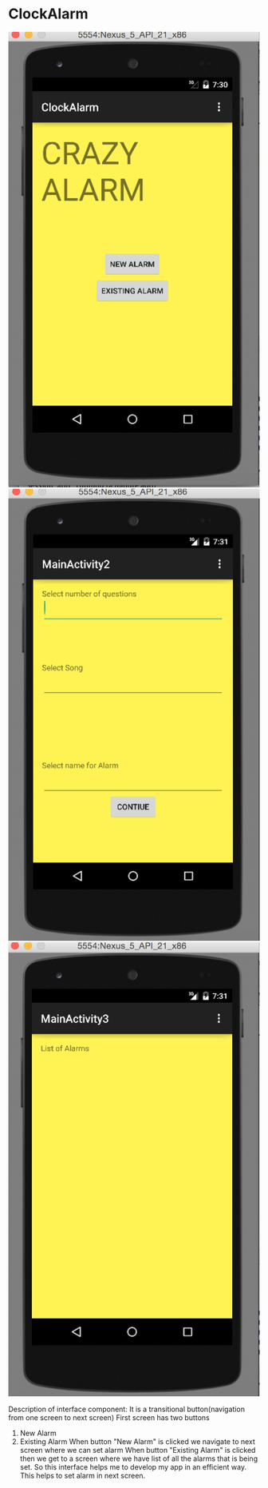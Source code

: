 # ClockAlarm
![ScreenShot](https://github.com/Satyajith/ClockAlarm/blob/master/ScreenShots/Screen%20Shot%202015-03-03%20at%2019.30.41.png)
![ScreenShot](https://github.com/Satyajith/ClockAlarm/blob/master/ScreenShots/Screen%20Shot%202015-03-03%20at%2019.30.58.png)
![ScreenShot](https://github.com/Satyajith/ClockAlarm/blob/master/ScreenShots/Screen%20Shot%202015-03-03%20at%2019.31.10.png)

Description of interface component:
It is a transitional button(navigation from one screen to next screen)
First screen has two buttons
 1. New Alarm
 2. Existing Alarm
When button "New Alarm" is clicked we navigate to next screen where we can set alarm
When button "Existing Alarm" is clicked then we get to a screen where we have list of all the alarms that is being set.
So this interface helps me to develop my app in an efficient way. This helps to set alarm in next screen.
